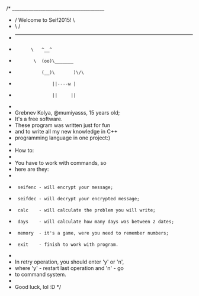 /*    _______________________________________
 *   /         Welcome to Seif2015!          \
 *   \                                       /
 *    ---------------------------------------
 *           \   ^__^
 *            \  (oo)\_______
 *               (__)\       )\/\
 *                   ||----w |
 *                   ||     ||
 *
 * Grebnev Kolya, @mumiyasss, 15 years old;
 * It's a free software.
 * These program was written just for fun
 * and to write all my new knowledge in C++
 * programming language in one project:)
 *
 * How to:
 *
 *  You have to work with commands, so
 *  here are they:
 *
 *      seifenc - will encrypt your message;
 *      seifdec - will decrypt your encrypted message;
 *      calc    - will calculate the problem you will write;
 *      days    - will calculate how many days was between 2 dates;
 *      memory  - it's a game, were you need to remember numbers;
 *      exit    - finish to work with program.
 *
 *  In retry operation, you should enter 'y' or 'n',
 *  where 'y' - restart last operation and 'n' - go
 *  to command system.
 *
 * Good luck, lol :D
 */
